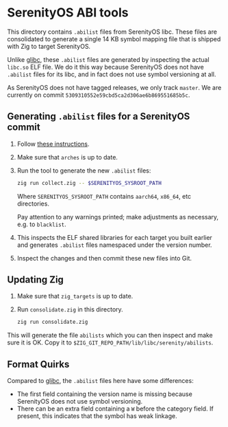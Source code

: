 # SerenityOS ABI tools

This directory contains `.abilist` files from SerenityOS libc. These files are
consolidated to generate a single 14 KB symbol mapping file that is shipped with
Zig to target SerenityOS.

Unlike [glibc](../glibc), these `.abilist` files are generated by inspecting
the actual `libc.so` ELF file. We do it this way because SerenityOS does not
have `.abilist` files for its libc, and in fact does not use symbol versioning
at all.

As SerenityOS does not have tagged releases, we only track `master`. We are
currently on commit `5309310552e59cbd5ca2d306ae6b869551685b5c`.

## Generating `.abilist` files for a SerenityOS commit

1. Follow [these instructions](https://github.com/ziglang/zig/wiki/Updating-libc#serenityos).

2. Make sure that `arches` is up to date.

3. Run the tool to generate the new `.abilist` files:

   ```sh
   zig run collect.zig -- $SERENITYOS_SYSROOT_PATH
   ```

   Where `SERENITYOS_SYSROOT_PATH` contains `aarch64`, `x86_64`, etc
   directories.

   Pay attention to any warnings printed; make adjustments as necessary, e.g. to
   `blacklist`.

4. This inspects the ELF shared libraries for each target you built earlier and
   generates `.abilist` files namespaced under the version number.

5. Inspect the changes and then commit these new files into Git.

## Updating Zig

1. Make sure that `zig_targets` is up to date.

2. Run `consolidate.zig` in this directory.

   ```sh
   zig run consolidate.zig
   ```

This will generate the file `abilists` which you can then inspect and make sure
it is OK. Copy it to `$ZIG_GIT_REPO_PATH/lib/libc/serenity/abilists`.

## Format Quirks

Compared to [glibc](../glibc), the `.abilist` files here have some differences:

* The first field containing the version name is missing because SerenityOS does
  not use symbol versioning.
* There can be an extra field containing a `W` before the category field. If
  present, this indicates that the symbol has weak linkage.
